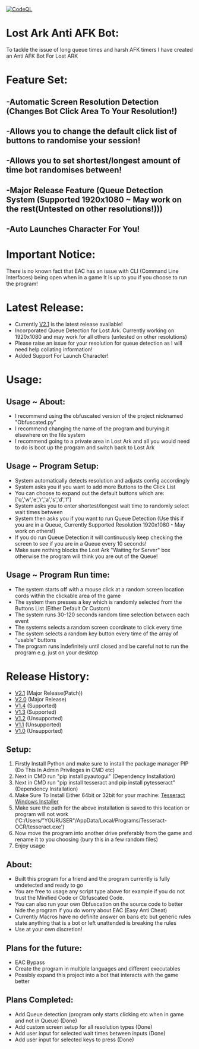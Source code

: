[![CodeQL](https://github.com/InfamyStudio/lostArkAntiAFKBot/actions/workflows/codeql-analysis.yml/badge.svg)](https://github.com/InfamyStudio/lostArkAntiAFKBot/actions/workflows/codeql-analysis.yml)
# Lost Ark Anti AFK Bot:
To tackle the issue of long queue times and harsh AFK timers I have created an Anti AFK Bot For Lost ARK

# Feature Set:
## -Automatic Screen Resolution Detection (Changes Bot Click Area To Your Resolution!)
## -Allows you to change the default click list of buttons to randomise your session!
## -Allows you to set shortest/longest amount of time bot randomises between!
## -Major Release Feature (Queue Detection System (Supported 1920x1080 ~ May work on the rest(Untested on other resolutions!)))
## -Auto Launches Character For You!

# Important Notice:
There is no known fact that EAC has an issue with CLI (Command Line Interfaces) being open when in a game
It is up to you if you choose to run the program!

# Latest Release:
- Currently [V2.1](https://github.com/InfamyStudio/lostArkAntiAFKBot/releases/tag/V2.1) is the latest release available!
- Incorporated Queue Detection for Lost Ark. Currently working on 1920x1080 and may work for all others (untested on other resolutions)
- Please raise an issue for your resolution for queue detection as I will need help collating information!
- Added Support For Launch Character!

# Usage:
## Usage ~ About:
- I recommend using the obfuscated version of the project nicknamed "Obfuscated.py"
- I recommend changing the name of the program and burying it elsewhere on the file system
- I recommend going to a private area in Lost Ark and all you would need to do is boot up the program and switch back to Lost Ark
## Usage ~ Program Setup:
- System automatically detects resolution and adjusts config accordingly
- System asks you if you want to add more Buttons to the Click List
- You can choose to expand out the default buttons which are: ['q','w','e','r','a','s','d','f']
- System asks you to enter shortest/longest wait time to randomly select wait times between
- System then asks you if you want to run Queue Detection (Use this if you are in a Queue, Currently Supported Resolution 1920x1080 - May work on others!)
- If you do run Queue Detection it will continuously keep checking the screen to see if you are in a Queue every 10 seconds!
- Make sure nothing blocks the Lost Ark "Waiting for Server" box otherwise the program will think you are out of the Queue!
## Usage ~ Program Run time:
- The system starts off with a mouse click at a random screen location cords within the clickable area of the game
- The system then presses a key which is randomly selected from the Buttons List (Either Default Or Custom)
- The system runs 30-120 seconds random time selection between each event
- The systems selects a random screen coordinate to click every time
- The system selects a random key button every time of the array of "usable" buttons
- The program runs indefinitely until closed and be careful not to run the program e.g. just on your desktop

# Release History:
- [V2.1](https://github.com/InfamyStudio/lostArkAntiAFKBot/releases/tag/V2.1) (Major Release(Patch))
- [V2.0](https://github.com/InfamyStudio/lostArkAntiAFKBot/releases/tag/V2.0) (Major Release)
- [V1.4](https://github.com/InfamyStudio/lostArkAntiAFKBot/releases/tag/V1.4) (Supported)
- [V1.3](https://github.com/InfamyStudio/lostArkAntiAFKBot/releases/tag/V1.3) (Supported)
- [V1.2](https://github.com/InfamyStudio/lostArkAntiAFKBot/releases/tag/V1.2) (Unsupported)
- [V1.1](https://github.com/InfamyStudio/lostArkAntiAFKBot/releases/tag/V1.1) (Unsupported)
- [V1.0](https://github.com/InfamyStudio/lostArkAntiAFKBot/releases/tag/V1.0) (Unsupported)

## Setup:
1) Firstly Install Python and make sure to install the package manager PIP (Do This In Admin Privileges in CMD etc)
2) Next in CMD run "pip install pyautogui" (Dependency Installation)
3) Next in CMD run "pip install tesseract and pip install pytesseract" (Dependency Installation)
4) Make Sure To Install Either 64bit or 32bit for your machine: [Tesseract Windows Installer](https://github.com/UB-Mannheim/tesseract/wiki)
5) Make sure the path for the above installation is saved to this location or program will not work ('C:/Users/"YOURUSER"/AppData/Local/Programs/Tesseract-OCR/tesseract.exe')
6) Now move the program into another drive preferably from the game and rename it to you choosing (bury this in a few random files)
7) Enjoy usage

## About:
- Built this program for a friend and the program currently is fully undetected and ready to go
- You are free to usage any script type above for example if you do not trust the Minified Code or Obfuscated Code.
- You can also run your own Obfuscation on the source code to better hide the program if you do worry about EAC (Easy Anti Cheat)
- Currently Macros have no definite answer on bans etc but generic rules state anything that is a bot or left unattended is breaking the rules
- Use at your own discretion!

## Plans for the future:
- EAC Bypass
- Create the program in multiple languages and different executables
- Possibly expand this project into a bot that interacts with the game better

## Plans Completed:
- Add Queue detection (program only starts clicking etc when in game and not in Queue) (Done)
- Add custom screen setup for all resolution types (Done)
- Add user input for selected wait times between inputs (Done)
- Add user input for selected keys to press (Done)
